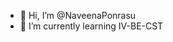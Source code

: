 - 👋 Hi, I’m @NaveenaPonrasu
- 🌱 I’m currently learning IV-BE-CST 


<!---
NaveenaPonrasu/NaveenaPonrasu is a ✨ special ✨ repository because its `README.md` (this file) appears on your GitHub profile.
You can click the Preview link to take a look at your changes.
--->
